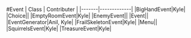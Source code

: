 #Event
| Class | Contributer |
|-------|-------------|
|BigHandEvent|Kyle|
|Choice||
|EmptyRoomEvent|Kyle|
|EnemyEvent||
|Event||
|EventGenerator|Anil, Kyle|
|FrailSkeletonEvent|Kyle|
|Menu||
|SquirrelsEvent|Kyle|
|TreasureEvent|Kyle|
